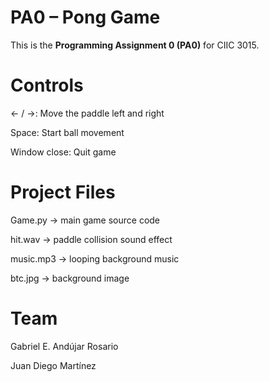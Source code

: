 # PA0 – Pong Game 

This is the **Programming Assignment 0 (PA0)** for CIIC 3015.

# Controls

← / →: Move the paddle left and right

Space: Start ball movement

Window close: Quit game

# Project Files

Game.py → main game source code

hit.wav → paddle collision sound effect

music.mp3 → looping background music

btc.jpg → background image

# Team

Gabriel E. Andújar Rosario

Juan Diego Martínez
